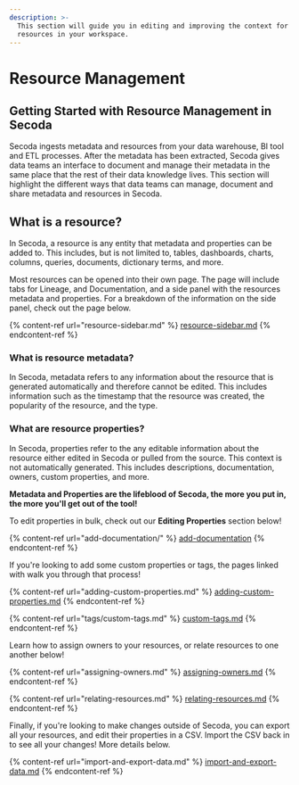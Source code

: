 ```yaml
---
description: >-
  This section will guide you in editing and improving the context for your data
  resources in your workspace.
---
```


# Resource Management

## **Getting Started with Resource Management in Secoda** <a href="#h_3a4bfd6458" id="h_3a4bfd6458"></a>

Secoda ingests metadata and resources from your data warehouse, BI tool and ETL processes. After the metadata has been extracted, Secoda gives data teams an interface to document and manage their metadata in the same place that the rest of their data knowledge lives. This section will highlight the different ways that data teams can manage, document and share metadata and resources in Secoda.

## What is a resource?

In Secoda, a resource is any entity that metadata and properties can be added to. This includes, but is not limited to, tables, dashboards, charts, columns, queries, documents, dictionary terms, and more.&#x20;

Most resources can be opened into their own page. The page will include tabs for Lineage, and Documentation, and a side panel with the resources metadata and properties. For a breakdown of the information on the side panel, check out the page below.&#x20;

{% content-ref url="resource-sidebar.md" %}
[resource-sidebar.md](resource-sidebar.md)
{% endcontent-ref %}

### What is resource metadata?

In Secoda, metadata refers to any information about the resource that is generated automatically and therefore cannot be edited. This includes information such as the timestamp that the resource was created, the popularity of the resource, and the type.&#x20;

### What are resource properties?

In Secoda, properties refer to the any editable information about the resource either edited in Secoda or pulled from the source. This context is not automatically generated. This includes descriptions, documentation, owners, custom properties, and more.&#x20;

**Metadata and Properties are the lifeblood of Secoda, the more you put in, the more you'll get out of the tool!**&#x20;

To edit properties in bulk, check out our **Editing Properties** section below!

{% content-ref url="add-documentation/" %}
[add-documentation](add-documentation/)
{% endcontent-ref %}

If you're looking to add some custom properties or tags, the pages linked with walk you through that process!

{% content-ref url="adding-custom-properties.md" %}
[adding-custom-properties.md](adding-custom-properties.md)
{% endcontent-ref %}

{% content-ref url="tags/custom-tags.md" %}
[custom-tags.md](tags/custom-tags.md)
{% endcontent-ref %}

Learn how to assign owners to your resources, or relate resources to one another below!

{% content-ref url="assigning-owners.md" %}
[assigning-owners.md](assigning-owners.md)
{% endcontent-ref %}

{% content-ref url="relating-resources.md" %}
[relating-resources.md](relating-resources.md)
{% endcontent-ref %}

Finally, if you're looking to make changes outside of Secoda, you can export all your resources, and edit their properties in a CSV. Import the CSV back in to see all your changes! More details below.

{% content-ref url="import-and-export-data.md" %}
[import-and-export-data.md](import-and-export-data.md)
{% endcontent-ref %}

